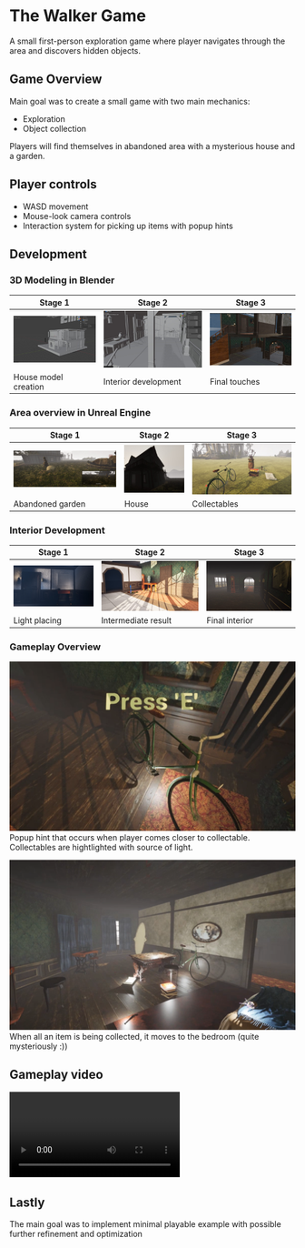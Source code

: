 # The Walker Game

A small first-person exploration game where player navigates through the area and discovers hidden objects.

## Game Overview

Main goal was to create a small game with two main mechanics:
- Exploration
- Object collection

Players will find themselves in abandoned area with a mysterious house and a garden.

## Player controls
  - WASD movement
  - Mouse-look camera controls
  - Interaction system for picking up items with popup hints


## Development

### 3D Modeling in Blender

| Stage 1 | Stage 2 | Stage 3 |
|---------|---------|---------|
| ![House model creation](Media/Pictures/blender_house_0.jpg) | ![Interior development](Media/Pictures/blender_house_1.jpg) | ![Final touches](Media/Pictures/blender_house_2.jpg) |
| House model creation | Interior development | Final touches |

### Area overview in Unreal Engine

| Stage 1 | Stage 2 | Stage 3 |
|---------|---------|---------|
| ![Abandoned garden](Media/Pictures/ue_scene_0.png) | ![House](Media/Pictures/ue_scene_1.png) | ![Collectables](Media/Pictures/ue_scene_2_items.png) |
| Abandoned garden | House | Collectables |

### Interior Development

| Stage 1 | Stage 2 | Stage 3 |
|---------|---------|---------|
| ![Interior View 1](Media/Pictures/ue_houseinterior_0.png) | ![Interior View 2](Media/Pictures/ue_houseinterior_1.png) | ![Interior View 3](Media/Pictures/ue_houseinterior_2.png) |
| Light placing | Intermediate result | Final interior |

### Gameplay Overview

![Gameplay Screenshot 1](Media/Pictures/ue_gameplay_0.png)
Popup hint that occurs when player comes closer to collectable.
Collectables are hightlighted with source of light.

![Gameplay Screenshot 2](Media/Pictures/ue_gameplay_1.png)
When all an item is being collected, it moves to the bedroom (quite mysteriously :))

## Gameplay video

![Game Overview](Media/Videos/overview.webm)

## Lastly

The main goal was to implement minimal playable example with possible further refinement and optimization